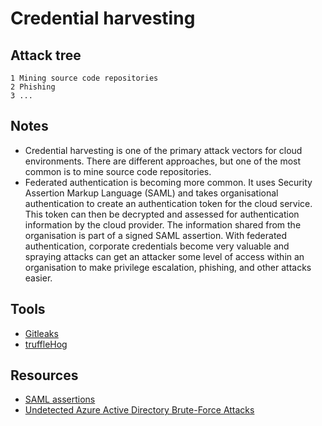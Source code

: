 # Credential harvesting

## Attack tree

```text
1 Mining source code repositories
2 Phishing
3 ...
```

## Notes

* Credential harvesting is one of the primary attack vectors for cloud environments. There are different 
approaches, but one of the most common is to mine source code repositories.
* Federated authentication is becoming more common. It uses Security Assertion Markup Language (SAML) and takes 
organisational authentication to create an authentication token for the cloud service. This token can then be 
decrypted and assessed for authentication information by the cloud provider. The information shared from the 
organisation is part of a signed SAML assertion. With federated authentication, corporate credentials become very 
valuable and spraying attacks can get an attacker some level of access within an organisation to make privilege 
escalation, phishing, and other attacks easier.

## Tools

* [Gitleaks](https://github.com/zricethezav/gitleaks)
* [truffleHog](https://github.com/trufflesecurity/truffleHog)

## Resources

* [SAML assertions](http://saml.xml.org/assertions)
* [Undetected Azure Active Directory Brute-Force Attacks](https://www.secureworks.com/research/undetected-azure-active-directory-brute-force-attacks)